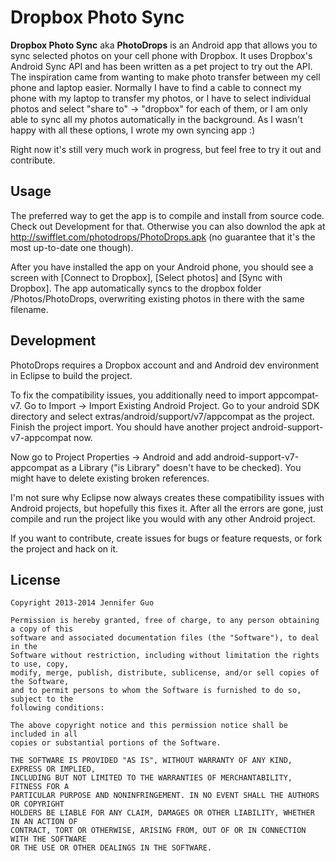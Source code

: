 # Dropbox Photo Sync

**Dropbox Photo Sync** aka **PhotoDrops** is an Android app that allows you to sync selected photos on your cell phone with Dropbox. It uses Dropbox's Android Sync API and has been written as a pet project to try out the API. The inspiration came from wanting to make photo transfer between my cell phone and laptop easier. Normally I have to find a cable to connect my phone with my laptop to transfer my photos, or I have to select individual photos and select "share to" -> "dropbox" for each of them, or I am only able to sync all my photos automatically in the background. As I wasn't happy with all these options, I wrote my own syncing app :)

Right now it's still very much work in progress, but feel free to try it out and contribute.

## Usage

The preferred way to get the app is to compile and install from source code. Check out Development for that. Otherwise you can also downlod the apk at http://swifflet.com/photodrops/PhotoDrops.apk (no guarantee that it's the most up-to-date one though).

After you have installed the app on your Android phone, you should see a screen with [Connect to Dropbox], [Select photos] and [Sync with Dropbox].
The app automatically syncs to the dropbox folder /Photos/PhotoDrops, overwriting existing photos in there with the same filename.


## Development

PhotoDrops requires a Dropbox account and and Android dev environment in Eclipse to build the project.

To fix the compatibility issues, you additionally need to import appcompat-v7. Go to Import -> Import Existing Android Project. Go to your android SDK directory and select extras/android/support/v7/appcompat as the project. Finish the project import. You should have another project android-support-v7-appcompat now.

Now go to Project Properties -> Android and add android-support-v7-appcompat as a Library ("is Library" doesn't have to be checked). You might have to delete existing broken references.

I'm not sure why Eclipse now always creates these compatibility issues with Android projects, but hopefully this fixes it. After all the errors are gone, just compile and run the project like you would with any other Android project.

If you want to contribute, create issues for bugs or feature requests, or fork the project and hack on it.


## License
``` text
Copyright 2013-2014 Jennifer Guo

Permission is hereby granted, free of charge, to any person obtaining a copy of this
software and associated documentation files (the "Software"), to deal in the 
Software without restriction, including without limitation the rights to use, copy, 
modify, merge, publish, distribute, sublicense, and/or sell copies of the Software, 
and to permit persons to whom the Software is furnished to do so, subject to the 
following conditions:

The above copyright notice and this permission notice shall be included in all 
copies or substantial portions of the Software.

THE SOFTWARE IS PROVIDED "AS IS", WITHOUT WARRANTY OF ANY KIND, EXPRESS OR IMPLIED, 
INCLUDING BUT NOT LIMITED TO THE WARRANTIES OF MERCHANTABILITY, FITNESS FOR A 
PARTICULAR PURPOSE AND NONINFRINGEMENT. IN NO EVENT SHALL THE AUTHORS OR COPYRIGHT 
HOLDERS BE LIABLE FOR ANY CLAIM, DAMAGES OR OTHER LIABILITY, WHETHER IN AN ACTION OF 
CONTRACT, TORT OR OTHERWISE, ARISING FROM, OUT OF OR IN CONNECTION WITH THE SOFTWARE 
OR THE USE OR OTHER DEALINGS IN THE SOFTWARE.
```